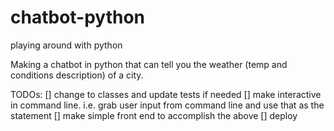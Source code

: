 # chatbot-python

playing around with python

Making a chatbot in python that can tell you the weather (temp and conditions description) of a city.

TODOs:
[] change to classes and update tests if needed
[] make interactive in command line. i.e. grab user input from command line and use that as the statement
[] make simple front end to accomplish the above
[] deploy

